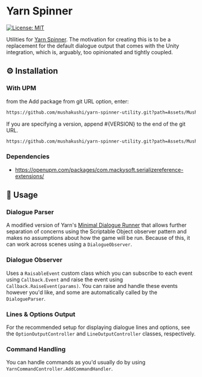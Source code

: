 # Yarn Spinner

[![License: MIT](https://img.shields.io/badge/License-MIT-yellow.svg)](https://opensource.org/licenses/MIT)

Utilities for [Yarn Spinner](https://docs.yarnspinner.dev/). The motivation for creating this is to be a replacement 
for the default dialogue output that comes with the Unity integration, which is, arguably, too opinionated
and tightly coupled.

## ⚙ Installation 

### With UPM

from the Add package from git URL option, enter:

```bash
https://github.com/mushakushi/yarn-spinner-utility.git?path=Assets/Mushakushi.YarnSpinnerUtility
```

If you are specifying a version, append #{VERSION} to the end of the git URL. 

```bash
https://github.com/mushakushi/yarn-spinner-utility.git?path=Assets/Mushakushi.YarnSpinnerUtility#{VERSION}
```
### Dependencies
* https://openupm.com/packages/com.mackysoft.serializereference-extensions/

## 🚀 Usage

### Dialogue Parser
A modified version of Yarn's [Minimal Dialogue Runner](https://github.com/YarnSpinnerTool/YarnSpinner-Unity/blob/main/Samples~/Minimal%20Viable%20Dialogue%20System/Scripts/MinimalDialogueRunner.cs) that allows further separation of concerns
using the Scriptable Object observer pattern and makes no assumptions about how the game will be run.
Because of this, it can work across scenes using a `DialogueObserver`.

### Dialogue Observer
Uses a `RaisableEvent` custom class which you can subscribe to each event using `Callback.Event`
and raise the event using `Callback.RaiseEvent(params)`. You can raise and handle these events however you'd like, and 
some are automatically called by the `DialogueParser`.

### Lines & Options Output
For the recommended setup for displaying dialogue lines and options, see the `OptionOutputController` and 
`LineOutputController` classes, respectively.

### Command Handling
You can handle commands as you'd usually do by using `YarnCommandController.AddCommandHandler`.

